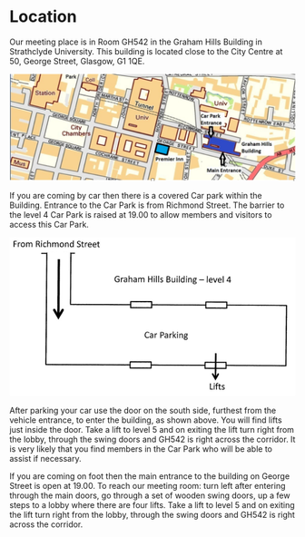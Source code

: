 # Location

Our meeting place is in Room GH542 in the Graham Hills Building in Strathclyde University. This building is located close to the City Centre at 50, George Street, Glasgow, G1 1QE.

![Map of Club location](images/map.png)

If you are coming by car then there is a covered Car park within the Building. Entrance to the Car Park is from Richmond Street. The barrier to the level 4 Car Park is raised at 19.00 to allow members and visitors to access this Car Park.

![parking-directions](images/directions.png)

After parking your car use the door on the south side, furthest from the vehicle entrance, to enter the building, as shown above. You will find lifts just inside the door. Take a lift to level 5 and on exiting the lift turn right from the lobby, through the swing doors and GH542 is right across the corridor. It is very likely that you find members in the Car Park who will be able to assist if necessary.

If you are coming on foot then the main entrance to the building on George Street is open at 19.00. To reach our meeting room: turn left after entering through the main doors, go through a set of wooden swing doors, up a few steps to a lobby where there are four lifts. Take a lift to level 5 and on exiting the lift turn right from the lobby, through the swing doors and GH542 is right across the corridor.